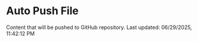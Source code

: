 # Auto Push File

Content that will be pushed to GitHub repository.
Last updated: 06/29/2025, 11:42:12 PM